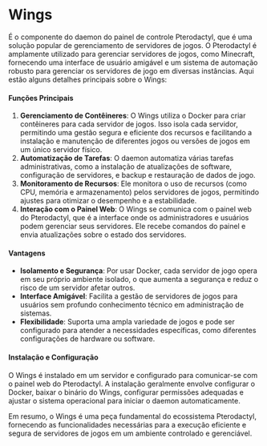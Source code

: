 # Wings

É o componente do daemon do painel de controle Pterodactyl, que é uma solução popular de gerenciamento de servidores de jogos. O Pterodactyl é amplamente utilizado para gerenciar servidores de jogos, como Minecraft, fornecendo uma interface de usuário amigável e um sistema de automação robusto para gerenciar os servidores de jogo em diversas instâncias. Aqui estão alguns detalhes principais sobre o Wings:

#### Funções Principais

1. **Gerenciamento de Contêineres**: O Wings utiliza o Docker para criar contêineres para cada servidor de jogos. Isso isola cada servidor, permitindo uma gestão segura e eficiente dos recursos e facilitando a instalação e manutenção de diferentes jogos ou versões de jogos em um único servidor físico.
2. **Automatização de Tarefas**: O daemon automatiza várias tarefas administrativas, como a instalação de atualizações de software, configuração de servidores, e backup e restauração de dados de jogo.
3. **Monitoramento de Recursos**: Ele monitora o uso de recursos (como CPU, memória e armazenamento) pelos servidores de jogos, permitindo ajustes para otimizar o desempenho e a estabilidade.
4. **Interação com o Painel Web**: O Wings se comunica com o painel web do Pterodactyl, que é a interface onde os administradores e usuários podem gerenciar seus servidores. Ele recebe comandos do painel e envia atualizações sobre o estado dos servidores.

#### Vantagens

* **Isolamento e Segurança**: Por usar Docker, cada servidor de jogo opera em seu próprio ambiente isolado, o que aumenta a segurança e reduz o risco de um servidor afetar outros.
* **Interface Amigável**: Facilita a gestão de servidores de jogos para usuários sem profundo conhecimento técnico em administração de sistemas.
* **Flexibilidade**: Suporta uma ampla variedade de jogos e pode ser configurado para atender a necessidades específicas, como diferentes configurações de hardware ou software.

#### Instalação e Configuração

O Wings é instalado em um servidor e configurado para comunicar-se com o painel web do Pterodactyl. A instalação geralmente envolve configurar o Docker, baixar o binário do Wings, configurar permissões adequadas e ajustar o sistema operacional para iniciar o daemon automaticamente.

Em resumo, o Wings é uma peça fundamental do ecossistema Pterodactyl, fornecendo as funcionalidades necessárias para a execução eficiente e segura de servidores de jogos em um ambiente controlado e gerenciável.
